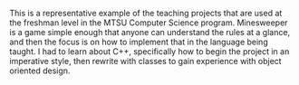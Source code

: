 This is a representative example of the teaching projects that are used at the freshman level in the MTSU Computer Science program.
Minesweeper is a game simple enough that anyone can understand the rules at a glance, and then the focus is on how to implement that in the language being taught. 
I had to learn about C++, specifically how to begin the project in an imperative style, then rewrite with classes to gain experience with object oriented design.

